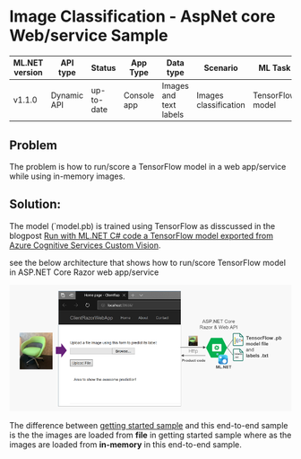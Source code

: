 # Image Classification - AspNet core Web/service Sample

| ML.NET version | API type          | Status                        | App Type    | Data type | Scenario            | ML Task                   | Algorithms                  |
|----------------|-------------------|-------------------------------|-------------|-----------|---------------------|---------------------------|-----------------------------|
| v1.1.0           | Dynamic API | up-to-date | Console app | Images and text labels | Images classification | TensorFlow model  | DeepLearning model |


## Problem
The problem is how to run/score a TensorFlow model in a web app/service while using in-memory images. 

## Solution:
The model (`model.pb) is trained using TensorFlow as disscussed in the blogpost [Run with ML.NET C# code a TensorFlow model exported from Azure Cognitive Services Custom Vision](https://devblogs.microsoft.com/cesardelatorre/run-with-ml-net-c-code-a-tensorflow-model-exported-from-azure-cognitive-services-custom-vision/).

see the below architecture that shows how to run/score TensorFlow model in ASP.NET Core Razor web app/service

![](docs/scenario-architecture.png)


The difference between [getting started sample](https://github.com/dotnet/machinelearning-samples/tree/master/samples/csharp/getting-started/DeepLearning_ImageClassification_TensorFlow) and this end-to-end sample is the the images are loaded from  **file** in getting started sample where as the images are loaded from **in-memory** in this end-to-end sample.

